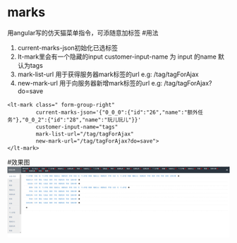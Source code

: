# marks
用angular写的仿天猫菜单指令，可添随意加标签
#用法
1. current-marks-json初始化已选标签
2. lt-mark里会有一个隐藏的input customer-input-name 为 input 的name 默认为tags 
3. mark-list-url 用于获得服务器mark标签的url  e.g: /tag/tagForAjax
4. new-mark-url 用于向服务器新增mark标签的url e.g: /tag/tagForAjax?do=save
```
<lt-mark class=" form-group-right"
         current-marks-json='{"0_0_0":{"id":"26","name":"额外任务"},"0_0_2":{"id":"28","name":"玩儿玩儿"}}'
         customer-input-name="tags"
         mark-list-url="/tag/tagForAjax"
         new-mark-url="/tag/tagForAjax?do=save">
</lt-mark>
```
#效果图
![效果图](https://raw.githubusercontent.com/sakurallj/marks/master/images/example.png)

